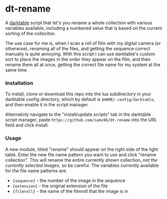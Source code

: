 # dt-rename

A [darktable](https://github.com/darktable-org/darktable) script that let's you
rename a whole collection with various variables available, including a numbered
value that is based on the current sorting of the colleciton.

The use case for me is, when I scan a roll of film with my digital camera (or
otherwise), renaming all of the files, and getting the sequence correct manually
is quite annoying. With this script I can use darktable's custom sort to place
the images in the order they appear on the film, and then rename them all at
once, getting the correct file name for my system at the same time.

### Installation

To install, clone or download this repo into the lua subdirectory in your
darktable config directory, which by default is `$HOME/.config/darktable`, and
then enable it in the script manager.

Alternativly navigate to the "install/update scripts" tab in the darktable
script manager, paste `https://github.com/sams96/dt-rename` into the URL
field and click install.

### Usage

A new module, titled "rename" should appear on the right side of the light
table. Enter the new file name pattern you want to use and click "rename
collection". This will rename the entire currently shown collection, *not the
currently selected images*, so be careful. The variables currently available for
the file name patterns are:
 * `{sequence}` - the number of the image in the sequence
 * `{extension}` - the original extension of the file
 * `{filmroll}` - the name of the filmroll that the image is in
